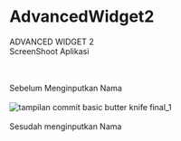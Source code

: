 # AdvancedWidget2
ADVANCED WIDGET 2 <br> 
ScreenShoot Aplikasi <br> <br> <br>

Sebelum Menginputkan Nama <br> <br>
![tampilan commit basic butter knife final_1](https://cloud.githubusercontent.com/assets/21364340/18747647/9409a4e8-80f8-11e6-84e9-58db93f38a04.png) <br> <br>
Sesudah menginputkan Nama <br> <br>
